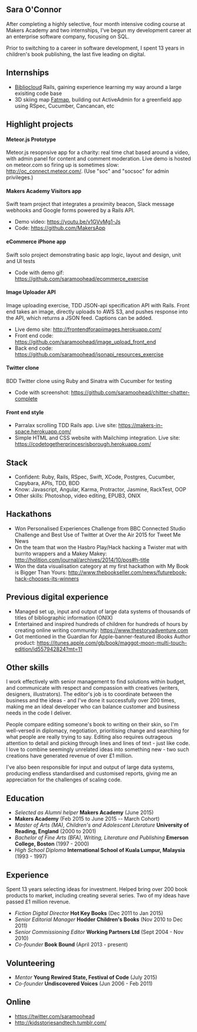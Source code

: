 ## Sara O'Connor

After completing a highly selective, four month intensive coding course at Makers Academy and two internships, I've begun my development career at an enterprise software company, focusing on SQL. 

Prior to switching to a career in software development, I spent 13 years in children's book publishing, the last five leading on digital.

## Internships
- [Bibliocloud](http://bibliocloud.com/) Rails, gaining experience learning my way around a large exisiting code base
- 3D skiing map [Fatmap](http://fatmap.com/), building out ActiveAdmin for a greenfield app using RSpec, Cucumber, Cancancan, etc

## Highlight projects
#### Meteor.js Prototype
Meteor.js resopnsive app for a charity: real time chat based around a video, with admin panel for content and comment moderation. Live demo is hosted on meteor.com so firing up is sometimes slow: http://oc_connect.meteor.com/. (Use "soc" and "socsoc" for admin privileges.)

#### Makers Academy Visitors app
Swift team project that integrates a proximity beacon, Slack message webhooks and Google forms powered by a Rails API.
- Demo video: https://youtu.be/v1GVvMg1-Js
- Code: https://github.com/MakersApp

#### eCommerce iPhone app
Swift solo project demonstrating basic app logic, layout and design, unit and UI tests
- Code with demo gif: https://github.com/saramoohead/ecommerce_exercise

#### Image Uploader API
Image uploading exercise, TDD JSON-api specification API with Rails. Front end takes an image, directly uploads to AWS S3, and pushes response into the API, which returns a JSON feed. Captions can be added.
- Live demo site: http://frontendforapiimages.herokuapp.com/
- Front end code: https://github.com/saramoohead/image_upload_front_end
- Back end code: https://github.com/saramoohead/jsonapi_resources_exercise

#### Twitter clone
BDD Twitter clone using Ruby and Sinatra with Cucumber for testing
- Code with screenshot: https://github.com/saramoohead/chitter-chatter-complete

#### Front end style
- Parralax scrolling TDD Rails app. Live site: https://makers-in-space.herokuapp.com/
- Simple HTML and CSS website with Mailchimp integration. Live site: https://codetogetherprincesrisborough.herokuapp.com/

## Stack
- Confident: Ruby, Rails, RSpec, Swift, XCode, Postgres, Cucumber, Capybara, APIs, TDD, BDD
- Know: Javascript, Angular, Karma, Protractor, Jasmine, RackTest, OOP
- Other skills: Photoshop, video editing, EPUB3, ONIX

## Hackathons
- Won Personalised Experiences Challenge from BBC Connected Studio Challenge and Best Use of Twitter at Over the Air 2015 for Tweet Me News
- On the team that won the Hasbro Play/Hack hacking a Twister mat with burrito wrappers and a Makey Makey: http://holition.com/journal/archives/2014/10/pos#h-title
- Won the data visualisation category at my first hackathon with My Book is Bigger Than Yours: http://www.thebookseller.com/news/futurebook-hack-chooses-its-winners

## Previous digital experience
- Managed set up, input and output of large data systems of thousands of titles of bibliographic information (ONIX)
- Entertained and inspired hundreds of children for hundreds of hours by creating online writing community: https://www.thestoryadventure.com
- Got mentioned in the Guardian for Apple-banner-featured iBooks Author product: https://itunes.apple.com/gb/book/maggot-moon-multi-touch-edition/id557942824?mt=11

## Other skills
I work effectively with senior management to find solutions within budget, and communicate with respect and compassion with creatives (writers, designers, illustrators). The editor's job is to coordinate between the business and the ideas - and I've done it successfully over 200 times, making me an ideal developer who can balance customer and business needs in the code I deliver.

People compare editing someone's book to writing on their skin, so I'm well-versed in diplomacy, negotiation, prioritising change and searching for what people are really trying to say. Editing also requires outrageous attention to detail and picking through lines and lines of text - just like code. I love to combine seemingly unrelated ideas into something new - two such creations have generated revenue of over £1 million.

I've also been responsible for input and output of large data systems, producing endless standardised and customised reports, giving me an appreciation for the challenges of scaling code.

## Education
- *Selected as Alumni helper* **Makers Academy** (June 2015)
- **Makers Academy** (Feb 2015 to June 2015 -- March Cohort)
- *Master of Arts (MA), Children's and Adolescent Literature* **University of Reading, England** (2000 to 2001)
- *Bachelor of Fine Arts (BFA), Writing, Literature and Publishing* **Emerson College, Boston** (1997 - 2000)
- *High School Diploma* **International School of Kuala Lumpur, Malaysia** (1993 - 1997)

## Experience

Spent 13 years selecting ideas for investment. Helped bring over 200 book products to market, including creating several series. Two of my ideas have passed £1 million revenue.

- *Fiction Digital Director* **Hot Key Books** (Dec 2011 to Jan 2015)
- *Senior Editorial Manager* **Hodder Children's Books** (Nov 2010 to Dec 2011)
- *Senior Commissioning Editor* **Working Partners Ltd** (Sept 2004 - Nov 2010)
- *Co-founder* **Book Bound** (April 2013 - present)

## Volunteering
- *Mentor* **Young Rewired State, Festival of Code** (July 2015)
- *Co-founder* **Undiscovered Voices** (Jun 2006 - Feb 2011)

## Online
- https://twitter.com/saramoohead
- http://kidsstoriesandtech.tumblr.com/
